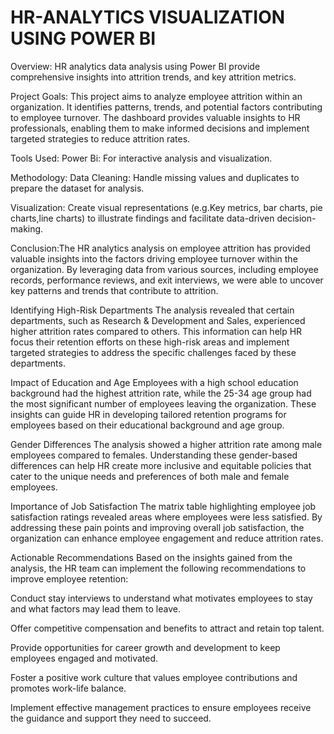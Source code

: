 # HR-ANALYTICS VISUALIZATION USING POWER BI
Overview: HR analytics data analysis using Power BI provide comprehensive insights into  attrition trends, and key attrition metrics. 

Project Goals: This project aims to analyze employee attrition within an organization. It identifies patterns, trends, and potential factors contributing to employee turnover. 
The dashboard provides valuable insights to HR professionals, enabling them to make informed decisions and implement targeted strategies to reduce attrition rates.

Tools Used: Power Bi: For interactive analysis and visualization.

Methodology: Data Cleaning: Handle missing values and duplicates to prepare the dataset for analysis.

Visualization: Create visual representations (e.g.Key metrics, bar charts, pie charts,line charts) to illustrate findings and facilitate data-driven decision-making.

Conclusion:The HR analytics analysis on employee attrition has provided valuable insights into the factors driving employee turnover within the organization.
By leveraging data from various sources, including employee records, performance reviews, and exit interviews, we were able to uncover key patterns 
and trends that contribute to attrition. 

Identifying High-Risk Departments
The analysis revealed that certain departments, such as Research & Development and Sales, experienced higher attrition rates compared to others. This information can help HR focus their retention efforts on these high-risk areas and implement targeted strategies to address the specific challenges faced by these departments.

Impact of Education and Age
Employees with a high school education background had the highest attrition rate, while the 25-34 age group had the most significant number of employees leaving the organization. These insights can guide HR in developing tailored retention programs for employees based on their educational background and age group.

Gender Differences
The analysis showed a higher attrition rate among male employees compared to females. Understanding these gender-based differences can help HR create more inclusive and equitable policies that cater to the unique needs and preferences of both male and female employees.

Importance of Job Satisfaction
The matrix table highlighting employee job satisfaction ratings revealed areas where employees were less satisfied. By addressing these pain points and improving overall job satisfaction, the organization can enhance employee engagement and reduce attrition rates.

Actionable Recommendations
Based on the insights gained from the analysis, the HR team can implement the following recommendations to improve employee retention:

Conduct stay interviews to understand what motivates employees to stay and what factors may lead them to leave.

Offer competitive compensation and benefits to attract and retain top talent.

Provide opportunities for career growth and development to keep employees engaged and motivated.

Foster a positive work culture that values employee contributions and promotes work-life balance.

Implement effective management practices to ensure employees receive the guidance and support they need to succeed.
